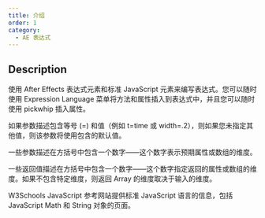 ```yaml
---
title: 介绍
order: 1
category:
  - AE 表达式
---
```


## Description

使用 After Effects 表达式元素和标准 JavaScript 元素来编写表达式。您可以随时使用 Expression Language 菜单将方法和属性插入到表达式中，并且您可以随时使用 pickwhip 插入属性。

如果参数描述包含等号 (=) 和值（例如 t=time 或 width=.2），则如果您未指定其他值，则该参数将使用包含的默认值。

一些参数描述在方括号中包含一个数字——这个数字表示预期属性或数组的维度。

一些返回值描述在方括号中包含一个数字——这个数字指定返回的属性或数组的维度。如果不包含特定维度，则返回 Array 的维度取决于输入的维度。

W3Schools JavaScript 参考网站提供标准 JavaScript 语言的信息，包括 JavaScript Math 和 String 对象的页面。
